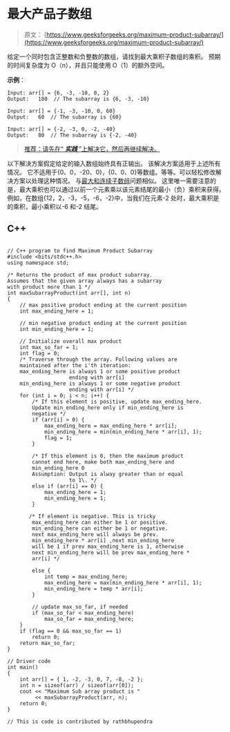 # 最大产品子数组

> 原文： [https://www.geeksforgeeks.org/maximum-product-subarray/](https://www.geeksforgeeks.org/maximum-product-subarray/)

给定一个同时包含正整数和负整数的数组，请找到最大乘积子数组的乘积。 预期的时间复杂度为 O（n），并且只能使用 O（1）的额外空间。

**示例**：

```
Input: arr[] = {6, -3, -10, 0, 2}
Output:   180  // The subarray is {6, -3, -10}

Input: arr[] = {-1, -3, -10, 0, 60}
Output:   60  // The subarray is {60}

Input: arr[] = {-2, -3, 0, -2, -40}
Output:   80  // The subarray is {-2, -40}

```

> [推荐：请先在“ ***实践*** ”上解决它，然后再继续解决。](https://practice.geeksforgeeks.org/problems/maximum-product-subarray/0)

以下解决方案假定给定的输入数组始终具有正输出。 该解决方案适用于上述所有情况。 它不适用于{0、0，-20、0}，{0、0、0}等数组。等等。可以轻松修改解决方案以处理这种情况。
与[最大和连续子数组](https://www.geeksforgeeks.org/largest-sum-contiguous-subarray/)问题相似。 这里唯一需要注意的是，最大乘积也可以通过以前一个元素乘以该元素结尾的最小（负）乘积来获得。 例如，在数组{12，2，-3，-5，-6，-2}中，当我们在元素-2 处时，最大乘积是的乘积，最小乘积以-6 和-2 结尾。

## C++ 

```

// C++ program to find Maximum Product Subarray 
#include <bits/stdc++.h> 
using namespace std; 

/* Returns the product of max product subarray.  
Assumes that the given array always has a subarray  
with product more than 1 */
int maxSubarrayProduct(int arr[], int n) 
{ 
    // max positive product ending at the current position 
    int max_ending_here = 1; 

    // min negative product ending at the current position 
    int min_ending_here = 1; 

    // Initialize overall max product 
    int max_so_far = 1; 
    int flag = 0; 
    /* Traverse through the array. Following values are  
    maintained after the i'th iteration:  
    max_ending_here is always 1 or some positive product  
                    ending with arr[i]  
    min_ending_here is always 1 or some negative product  
                    ending with arr[i] */
    for (int i = 0; i < n; i++) { 
        /* If this element is positive, update max_ending_here.  
        Update min_ending_here only if min_ending_here is  
        negative */
        if (arr[i] > 0) { 
            max_ending_here = max_ending_here * arr[i]; 
            min_ending_here = min(min_ending_here * arr[i], 1); 
            flag = 1; 
        } 

        /* If this element is 0, then the maximum product  
        cannot end here, make both max_ending_here and  
        min_ending_here 0  
        Assumption: Output is alway greater than or equal  
                    to 1\. */
        else if (arr[i] == 0) { 
            max_ending_here = 1; 
            min_ending_here = 1; 
        } 

       /* If element is negative. This is tricky   
        max_ending_here can either be 1 or positive.   
        min_ending_here can either be 1 or negative.   
        next max_ending_here will always be prev.   
        min_ending_here * arr[i] ,next min_ending_here   
        will be 1 if prev max_ending_here is 1, otherwise   
        next min_ending_here will be prev max_ending_here *   
        arr[i] */

        else { 
            int temp = max_ending_here; 
            max_ending_here = max(min_ending_here * arr[i], 1); 
            min_ending_here = temp * arr[i]; 
        } 

        // update max_so_far, if needed 
        if (max_so_far < max_ending_here) 
            max_so_far = max_ending_here; 
    } 
    if (flag == 0 && max_so_far == 1) 
        return 0; 
    return max_so_far; 
} 

// Driver code 
int main() 
{ 
    int arr[] = { 1, -2, -3, 0, 7, -8, -2 }; 
    int n = sizeof(arr) / sizeof(arr[0]); 
    cout << "Maximum Sub array product is "
         << maxSubarrayProduct(arr, n); 
    return 0; 
} 

// This is code is contributed by rathbhupendra 

```